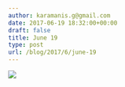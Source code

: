 ```yaml
---
author: karamanis.g@gmail.com
date: 2017-06-19 18:32:00+00:00
draft: false
title: June 19
type: post
url: /blog/2017/6/june-19
---
```


![](https://images.squarespace-cdn.com/content/v1/4f3f61bae4b063b909445965/1497893562620-IVLF13REFDN363VAHWUR/ke17ZwdGBToddI8pDm48kJUlZr2Ql5GtSKWrQpjur5t7gQa3H78H3Y0txjaiv_0fDoOvxcdMmMKkDsyUqMSsMWxHk725yiiHCCLfrh8O1z5QPOohDIaIeljMHgDF5CVlOqpeNLcJ80NK65_fV7S1UfNdxJhjhuaNor070w_QAc94zjGLGXCa1tSmDVMXf8RUVhMJRmnnhuU1v2M8fLFyJw/image-asset.jpeg?format=original)

